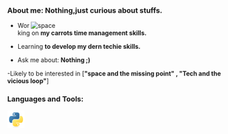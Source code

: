 <h3 align="left">About me: Nothing,just curious about stuffs.</h3>

<img align='right' alt='space' width='450' src='https://cdn.dribbble.com/users/1260392/screenshots/3087645/media/fbd73ca06e8383c9b81f873a20b529f1.gif
'>

- Working on **my carrots time management skills.**

- Learning **to develop my dern techie skills.**

- Ask me about: **Nothing ;)**

-Likely to be interested in [**"space and the missing point" , "Tech and the vicious loop"**]

<h3 align="left">Languages and Tools:</h3>
<p align="left"> <a href="https://www.python.org" target="_blank" rel="noreferrer"> <img src="https://raw.githubusercontent.com/devicons/devicon/master/icons/python/python-original.svg" alt="python" width="40" height="40"/> </a> </p>



